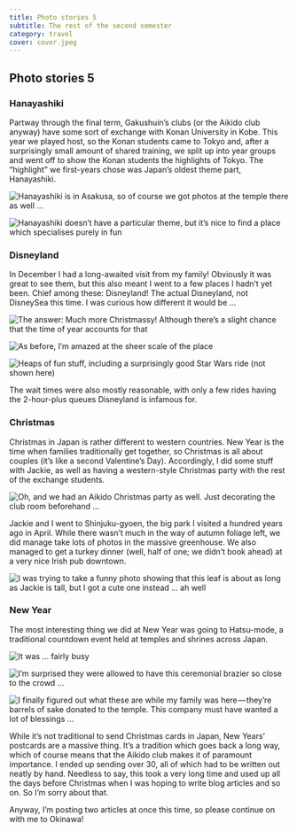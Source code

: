 ```yaml
---
title: Photo stories 5
subtitle: The rest of the second semester
category: travel
cover: cover.jpeg
---
```


## Photo stories 5

### Hanayashiki

Partway through the final term, Gakushuin’s clubs (or the Aikido club anyway) have some sort of
exchange with Konan University in Kobe. This year we played host, so the Konan students came to
Tokyo and, after a surprisingly small amount of shared training, we split up into year groups and
went off to show the Konan students the highlights of Tokyo. The “highlight” we first-years chose
was Japan’s oldest theme part, Hanayashiki. 

![Hanayashiki is in Asakusa, so of course we got photos at the temple there as well …](1.jpeg)

![Hanayashiki doesn’t have a particular theme, but it’s nice to find a place which specialises purely in fun](2.jpeg)

### Disneyland

In December I had a long-awaited visit from my family! Obviously it was great to see them, but this
also meant I went to a few places I hadn’t yet been. Chief among these: Disneyland! The actual
Disneyland, not DisneySea this time. I was curious how different it would be … 

![The answer: Much more Christmassy! Although there’s a slight chance that the time of year accounts for that](3.jpeg)

![As before, I’m amazed at the sheer scale of the place](4.jpeg)

![Heaps of fun stuff, including a surprisingly good Star Wars ride (not shown here)](5.jpeg)

The wait times were also mostly reasonable, with only a few rides having the 2-hour-plus queues
Disneyland is infamous for. 

### Christmas

Christmas in Japan is rather different to western countries. New Year is the time when families
traditionally get together, so Christmas is all about couples (it’s like a second Valentine’s Day).
Accordingly, I did some stuff with Jackie, as well as having a western-style Christmas party with
the rest of the exchange students. 

![Oh, and we had an Aikido Christmas party as well. Just decorating the club room beforehand …](6.jpeg)

Jackie and I went to Shinjuku-gyoen, the big park I visited a hundred years ago in April. While
there wasn’t much in the way of autumn foliage left, we did manage take lots of photos in the
massive greenhouse. We also managed to get a turkey dinner (well, half of one; we didn’t book ahead)
at a very nice Irish pub downtown. 

![I was trying to take a funny photo showing that this leaf is about as long as Jackie is tall, but I got a cute one instead … ah well](7.jpeg)

### New Year

The most interesting thing we did at New Year was going to Hatsu-mode, a traditional countdown event
held at temples and shrines across Japan. 

![It was … fairly busy](8.jpeg)

![I’m surprised they were allowed to have this ceremonial brazier so close to the crowd …](9.jpeg)

![I finally figured out what these are while my family was here — they’re barrels of sake donated to the temple. This company must have wanted a lot of blessings …](10.jpeg)

While it’s not traditional to send Christmas cards in Japan, New Years’ postcards are a massive
thing. It’s a tradition which goes back a long way, which of course means that the Aikido club makes
it of paramount importance. I ended up sending over 30, all of which had to be written out neatly by
hand. Needless to say, this took a very long time and used up all the days before Christmas when I
was hoping to write blog articles and so on. So I’m sorry about that. 

Anyway, I’m posting two articles at once this time, so please continue on with me to Okinawa! 
